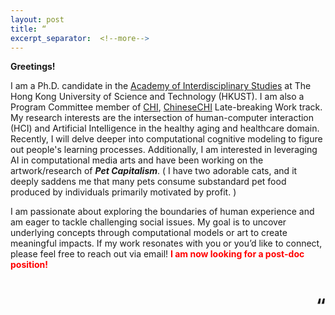 ```yaml
---
layout: post
title: “
excerpt_separator:  <!--more-->
---
```

<b>Greetings!</b>

I am a Ph.D. candidate in the <a href="https://ais.hkust.edu.hk/"> Academy of Interdisciplinary Studies</a>  at The Hong Kong University of Science and Technology (HKUST). I am also a Program Committee member of <a href="https://chi2024.acm.org/">CHI</a>, <a href="http://chchi2021.icachi.org/">ChineseCHI</a> Late-breaking Work track. My research interests are the intersection of human-computer interaction (HCI) and Artificial Intelligence in the healthy aging and healthcare domain. Recently, I will delve deeper into computational cognitive modeling to figure out people's learning processes. Additionally, I am interested in leveraging AI in computational media arts and have been working on the artwork/research of <i><b>Pet Capitalism</b></i>. ( I have two adorable cats, and it deeply saddens me that many pets consume substandard pet food produced by individuals primarily motivated by profit. )

I am passionate about exploring the boundaries of human experience and am eager to tackle challenging social issues. My goal is to uncover underlying concepts through computational models or art to create meaningful impacts. If my work resonates with you or you’d like to connect, please feel free to reach out via email! <b><span style="color:red;">I am now looking for a post-doc position!</span></b>
<h1 style="text-align: right;">“</h1>


